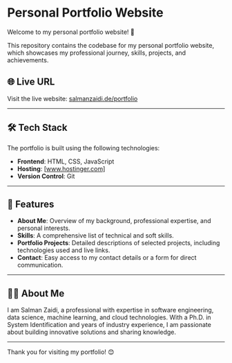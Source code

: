 # Personal Portfolio Website

Welcome to my personal portfolio website! 🌟

This repository contains the codebase for my personal portfolio website, which showcases my professional journey, skills, projects, and achievements.

## 🌐 Live URL
Visit the live website: [salmanzaidi.de/portfolio](https://www.salmanzaidi.de/portfolio)

---

## 🛠️ Tech Stack
The portfolio is built using the following technologies:

- **Frontend**: HTML, CSS, JavaScript
- **Hosting**: [www.hostinger.com]
- **Version Control**: Git

---

## 📂 Features

- **About Me**: Overview of my background, professional expertise, and personal interests.
- **Skills**: A comprehensive list of technical and soft skills.
- **Portfolio Projects**: Detailed descriptions of selected projects, including technologies used and live links.
- **Contact**: Easy access to my contact details or a form for direct communication.


---
## 🧑‍💻 About Me
I am Salman Zaidi, a professional with expertise in software engineering, data science, machine learning, and cloud technologies. With a Ph.D. in System Identification and years of industry experience, I am passionate about building innovative solutions and sharing knowledge.

---
Thank you for visiting my portfolio! 😊
